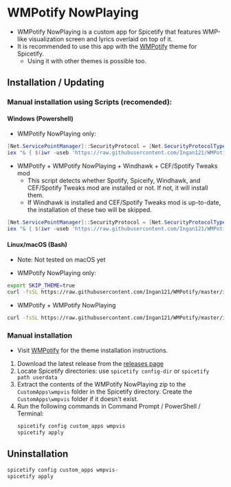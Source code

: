 # WMPotify NowPlaying
* WMPotify NowPlaying is a custom app for Spicetify that features WMP-like visualization screen and lyrics overlaid on top of it.
* It is recommended to use this app with the [WMPotify](https://github.com/Ingan121/WMPotify) theme for Spicetify.
    * Using it with other themes is possible too.

## **Installation** / Updating

### **Manual installation using Scripts (recomended):**

#### **Windows (Powershell)**

* WMPotify NowPlaying only:
```powershell
[Net.ServicePointManager]::SecurityProtocol = [Net.SecurityProtocolType]::Tls12
iex "& { $(iwr -useb 'https://raw.githubusercontent.com/Ingan121/WMPotify/master/installer/install.ps1') } -Install @('wmpvis')"
```

* WMPotify + WMPotify NowPlaying + Windhawk + CEF/Spotify Tweaks mod
    * This script detects whether Spotify, Spiceify, Windhawk, and CEF/Spotify Tweaks mod are installed or not. If not, it will install them.
    * If Windhawk is installed and CEF/Spotify Tweaks mod is up-to-date, the installation of these two will be skipped.

```powershell
[Net.ServicePointManager]::SecurityProtocol = [Net.SecurityProtocolType]::Tls12
iex "& { $(iwr -useb 'https://raw.githubusercontent.com/Ingan121/WMPotify/master/installer/install.ps1') }"
```

#### **Linux/macOS (Bash)**

* Note: Not tested on macOS yet

* WMPotify NowPlaying only:
```bash
export SKIP_THEME=true
curl -fsSL https://raw.githubusercontent.com/Ingan121/WMPotify/master/installer/install.sh | sh
```

* WMPotify + WMPotify NowPlaying
```bash
curl -fsSL https://raw.githubusercontent.com/Ingan121/WMPotify/master/installer/install.sh | sh
```

### **Manual installation**
* Visit [WMPotify](https://github.com/Ingan121/WMPotify) for the theme installation instructions.

1. Download the latest release from the [releases page](https://github.com/Ingan121/WMPotify/releases)
2. Locate Spicetify directories: use `spicetify config-dir` or `spicetify path userdata`
3. Extract the contents of the WMPotify NowPlaying zip to the `CustomApps\wmpvis` folder in the Spicetify directory. Create the `CustomApps\wmpvis` folder if it doesn't exist.
4. Run the following commands in Command Prompt / PowerShell / Terminal:
    ```cmd
    spicetify config custom_apps wmpvis
    spicetify apply
    ```

## **Uninstallation**
```cmd
spicetify config custom_apps wmpvis-
spicetify apply
```